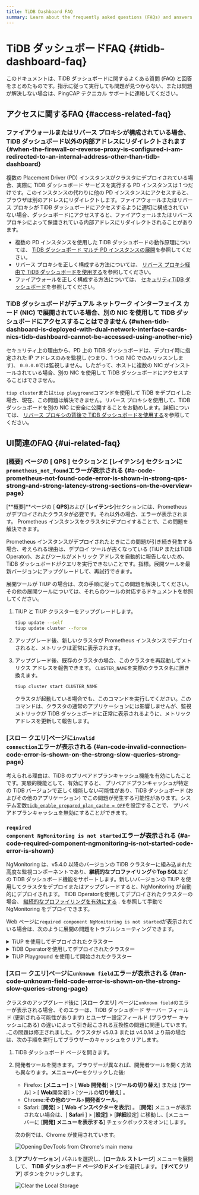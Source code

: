 ```yaml
---
title: TiDB Dashboard FAQ
summary: Learn about the frequently asked questions (FAQs) and answers about TiDB Dashboard.
---
```


# TiDB ダッシュボードFAQ {#tidb-dashboard-faq}

このドキュメントは、TiDB ダッシュボードに関するよくある質問 (FAQ) と回答をまとめたものです。指示に従って実行しても問題が見つからない、または問題が解決しない場合は、PingCAP テクニカル サポートに連絡してください。

## アクセスに関するFAQ {#access-related-faq}

### ファイアウォールまたはリバース プロキシが構成されている場合、TiDB ダッシュボード以外の内部アドレスにリダイレクトされます {#when-the-firewall-or-reverse-proxy-is-configured-i-am-redirected-to-an-internal-address-other-than-tidb-dashboard}

複数の Placement Driver (PD) インスタンスがクラスタにデプロイされている場合、実際に TiDB ダッシュボード サービスを実行する PD インスタンスは 1 つだけです。このインスタンスの代わりに他の PD インスタンスにアクセスすると、ブラウザは別のアドレスにリダイレクトします。ファイアウォールまたはリバース プロキシが TiDB ダッシュボードにアクセスするように適切に構成されていない場合、ダッシュボードにアクセスすると、ファイアウォールまたはリバース プロキシによって保護されている内部アドレスにリダイレクトされることがあります。

-   複数の PD インスタンスを使用した TiDB ダッシュボードの動作原理については、 [TiDB ダッシュボード マルチ PD インスタンスの展開](/dashboard/dashboard-ops-deploy.md)を参照してください。
-   リバース プロキシを正しく構成する方法については、 [リバース プロキシ経由で TiDB ダッシュボードを使用する](/dashboard/dashboard-ops-reverse-proxy.md)を参照してください。
-   ファイアウォールを正しく構成する方法については、 [セキュリティTiDB ダッシュボード](/dashboard/dashboard-ops-security.md)を参照してください。

### TiDB ダッシュボードがデュアル ネットワーク インターフェイス カード (NIC) で展開されている場合、別の NIC を使用して TiDB ダッシュボードにアクセスすることはできません {#when-tidb-dashboard-is-deployed-with-dual-network-interface-cards-nics-tidb-dashboard-cannot-be-accessed-using-another-nic}

セキュリティ上の理由から、PD 上の TiDB ダッシュボードは、デプロイ時に指定された IP アドレスのみを監視し (つまり、1 つの NIC でのみリッスンします)、 `0.0.0.0`では監視しません。したがって、ホストに複数の NIC がインストールされている場合、別の NIC を使用して TiDB ダッシュボードにアクセスすることはできません。

`tiup cluster`または`tiup playground`コマンドを使用して TiDB をデプロイした場合、現在、この問題は解決できません。リバース プロキシを使用して、TiDB ダッシュボードを別の NIC に安全に公開することをお勧めします。詳細については、 [リバース プロキシの背後で TiDB ダッシュボードを使用する](/dashboard/dashboard-ops-reverse-proxy.md)を参照してください。

## UI関連のFAQ {#ui-related-faq}

### [概要] ページの [ <strong>QPS</strong> ] セクションと [<strong>レイテンシ</strong>] セクションに<code>prometheus_not_found</code>エラーが表示される {#a-code-prometheus-not-found-code-error-is-shown-in-strong-qps-strong-and-strong-latency-strong-sections-on-the-overview-page}

[**概要]**ページの [ <strong>QPS]</strong>および [<strong>レイテンシ]</strong>セクションには、Prometheus がデプロイされたクラスタが必要です。それ以外の場合、エラーが表示されます。 Prometheus インスタンスをクラスタにデプロイすることで、この問題を解決できます。

Prometheus インスタンスがデプロイされたときにこの問題が引き続き発生する場合、考えられる理由は、デプロイ ツールが古くなっている (TiUP またはTiDB Operator)、およびツールがメトリック アドレスを自動的に報告しないため、TiDB ダッシュボードがクエリを実行できないことです。指標。展開ツールを最新バージョンにアップグレードして、再試行できます。

展開ツールが TiUP の場合は、次の手順に従ってこの問題を解決してください。その他の展開ツールについては、それらのツールの対応するドキュメントを参照してください。

1.  TiUP と TiUP クラスターをアップグレードします。

    
    ```bash
    tiup update --self
    tiup update cluster --force
    ```

2.  アップグレード後、新しいクラスタが Prometheus インスタンスでデプロイされると、メトリックは正常に表示されます。

3.  アップグレード後、既存のクラスタの場合、このクラスタを再起動してメトリクス アドレスを報告できます。 `CLUSTER_NAME`を実際のクラスタ名に置き換えます。

    
    ```bash
    tiup cluster start CLUSTER_NAME
    ```

    クラスタが起動している場合でも、このコマンドを実行してください。このコマンドは、クラスタの通常のアプリケーションには影響しませんが、監視メトリックが TiDB ダッシュボードに正常に表示されるように、メトリック アドレスを更新して報告します。

### [<strong>スロー クエリ]</strong>ページに<code>invalid connection</code>エラーが表示される {#an-code-invalid-connection-code-error-is-shown-on-the-strong-slow-queries-strong-page}

考えられる理由は、TiDB のプリペアドプランキャッシュ機能を有効にしたことです。実験的機能として、有効にすると、 プリペアドプランキャッシュが特定の TiDB バージョンで正しく機能しない可能性があり、TiDB ダッシュボード (およびその他のアプリケーション) でこの問題が発生する可能性があります。システム変数[`tidb_enable_prepared_plan_cache = OFF`](/system-variables.md#tidb_enable_prepared_plan_cache-new-in-v610)を設定することで、 プリペアドプランキャッシュを無効にすることができます。

### <code>required component NgMonitoring is not started</code>エラーが表示される {#a-code-required-component-ngmonitoring-is-not-started-code-error-is-shown}

NgMonitoring は、v5.4.0 以降のバージョンの TiDB クラスターに組み込まれた高度な監視コンポーネントであり、**継続的なプロファイリング**や<strong>Top SQL</strong>などの TiDB ダッシュボード機能をサポートします。新しいバージョンの TiUP を使用してクラスタをデプロイまたはアップグレードすると、NgMonitoring が自動的にデプロイされます。 TiDB Operatorを使用してデプロイされたクラスターの場合、 [継続的なプロファイリングを有効にする](https://docs.pingcap.com/tidb-in-kubernetes/dev/access-dashboard/#enable-continuous-profiling) . を参照して手動で NgMonitoring をデプロイできます。

Web ページに`required component NgMonitoring is not started`が表示されている場合は、次のように展開の問題をトラブルシューティングできます。

<details><summary>TiUP を使用してデプロイされたクラスター</summary>

ステップ 1. バージョンを確認する

1.  TiUPクラスタのバージョンを確認してください。 NgMonitoring は、TiUP が v1.9.0 以降の場合にのみデプロイされます。

    
    ```shell
    tiup cluster --version
    ```

    コマンド出力に TiUP のバージョンが表示されます。例えば：

    ```
    tiup version 1.9.0 tiup
    Go Version: go1.17.2
    Git Ref: v1.9.0
    ```

2.  TiUPクラスタのバージョンが v1.9.0 より前の場合は、TiUP と TiUPクラスタを最新バージョンにアップグレードします。

    
    ```shell
    tiup update --all
    ```

ステップ 2. TiUP を使用して、制御マシンに ng_port 構成項目を追加します。次に、Prometheus をリロードします。

1.  クラスタ構成ファイルを編集モードで開きます。

    
    ```shell
    tiup cluster edit-config ${cluster-name}
    ```

2.  `monitoring_servers`の下に、 `ng_port:12020`パラメータを追加します。

    ```
    monitoring_servers:
    - host: 172.16.6.6
      ng_port: 12020
    ```

3.  プロメテウスをリロードします。

    
    ```shell
    tiup cluster reload ${cluster-name} --role prometheus
    ```

上記の手順を実行してもエラー メッセージが引き続き表示される場合は、PingCAP テクニカル サポートにお問い合わせください。

</details>

<details><summary>TiDB Operatorを使用してデプロイされたクラスター</summary>

TiDB Operatorドキュメントの[継続的なプロファイリングを有効にする](https://docs.pingcap.com/tidb-in-kubernetes/dev/access-dashboard/#enable-continuous-profiling)セクションの手順に従って、NgMonitoring コンポーネントをデプロイします。

</details>

<details><summary>TiUP Playground を使用して開始されたクラスター</summary>

クラスタを起動すると、TiUP Playground (&gt;= v1.8.0) は NgMonitoring コンポーネントを自動的に起動します。 TiUP Playground を最新バージョンに更新するには、次のコマンドを実行します。


```shell
tiup update --self
tiup update playground
```

</details>

### [<strong>スロー クエリ]</strong>ページに<code>unknown field</code>エラーが表示される {#an-code-unknown-field-code-error-is-shown-on-the-strong-slow-queries-strong-page}

クラスタのアップグレード後に [**スロー クエリ**] ページに`unknown field`のエラーが表示される場合、そのエラーは、TiDB ダッシュボード サーバー フィールド (更新される可能性があります) とユーザー設定フィールド (ブラウザー キャッシュにある) の違いによって引き起こされる互換性の問題に関連しています。 .この問題は修正されました。クラスタが v5.0.3 または v4.0.14 より前の場合は、次の手順を実行してブラウザーのキャッシュをクリアします。

1.  TiDB ダッシュボード ページを開きます。

2.  開発者ツールを開きます。ブラウザーが異なれば、開発者ツールを開く方法も異なります。**メニューバー**をクリックした後:

    -   Firefox: **[メニュー]** &gt; [ <strong>Web 開発者</strong>] &gt; [<strong>ツールの切り替え</strong>] または [<strong>ツール</strong>] &gt; [ <strong>Web</strong>開発者] &gt; [ツールの<strong>切り替え</strong>] 。
    -   Chrome:**その他のツール**&gt;<strong>開発者ツール</strong>。
    -   Safari: [**開発**] &gt; [ <strong>Web インスペクターを表示</strong>] 。 [<strong>開発</strong>] メニューが表示されない場合は、[ <strong>Safari</strong> ] &gt; [<strong>設定]</strong> &gt; [<strong>詳細</strong>設定] に移動し、[メニュー バーに [<strong>開発] メニューを表示する</strong>] チェックボックスをオンにします。

    次の例では、Chrome が使用されています。

    ![Opening DevTools from Chrome's main menu](https://download.pingcap.com/images/docs/dashboard/dashboard-faq-devtools.png)

3.  [**アプリケーション**] パネルを選択し、[<strong>ローカル ストレージ</strong>] メニューを展開して、 <strong>TiDB ダッシュボード ページのドメイン</strong>を選択します。 [<strong>すべてクリア</strong>] ボタンをクリックします。

    ![Clear the Local Storage](https://download.pingcap.com/images/docs/dashboard/dashboard-faq-devtools-application.png)
